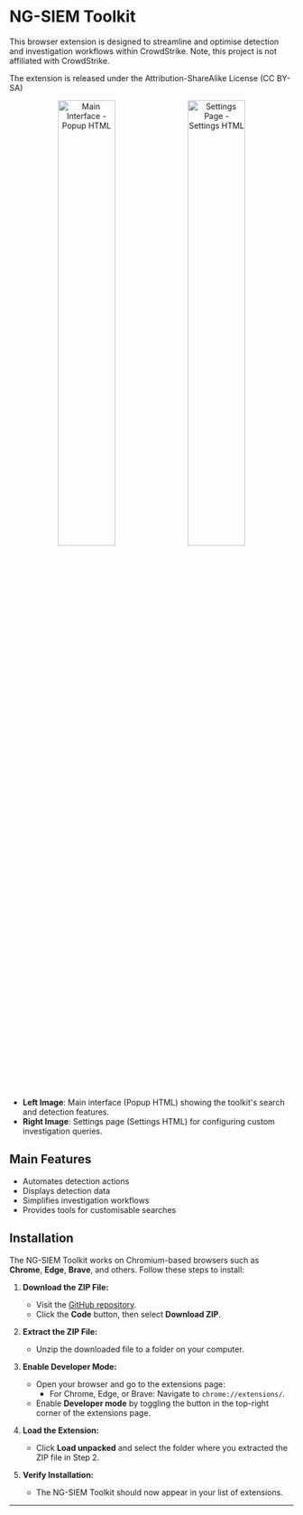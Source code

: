 # NG-SIEM Toolkit

This browser extension is designed to streamline and optimise detection and investigation workflows within CrowdStrike.
Note, this project is not affiliated with CrowdStrike.

The extension is released under the Attribution-ShareAlike License (CC BY-SA)
<div align="center">
  <img src="https://github.com/simon-im-security/NG-SIEM-Toolkit/blob/main/Images/main.png" alt="Main Interface - Popup HTML" width="45%">
  <img src="https://github.com/simon-im-security/NG-SIEM-Toolkit/blob/main/Images/settings.png" alt="Settings Page - Settings HTML" width="45%">
</div>

- **Left Image**: Main interface (Popup HTML) showing the toolkit's search and detection features.
- **Right Image**: Settings page (Settings HTML) for configuring custom investigation queries.

## Main Features

- Automates detection actions
- Displays detection data
- Simplifies investigation workflows
- Provides tools for customisable searches

## Installation

The NG-SIEM Toolkit works on Chromium-based browsers such as **Chrome**, **Edge**, **Brave**, and others. Follow these steps to install:

1. **Download the ZIP File:**
   - Visit the [GitHub repository](https://github.com/simon-im-security/NG-SIEM-Toolkit/releases/tag/base).
   - Click the **Code** button, then select **Download ZIP**.

2. **Extract the ZIP File:**
   - Unzip the downloaded file to a folder on your computer.

3. **Enable Developer Mode:**
   - Open your browser and go to the extensions page:
     - For Chrome, Edge, or Brave: Navigate to `chrome://extensions/`.
   - Enable **Developer mode** by toggling the button in the top-right corner of the extensions page.

4. **Load the Extension:**
   - Click **Load unpacked** and select the folder where you extracted the ZIP file in Step 2.

5. **Verify Installation:**
   - The NG-SIEM Toolkit should now appear in your list of extensions.

---
